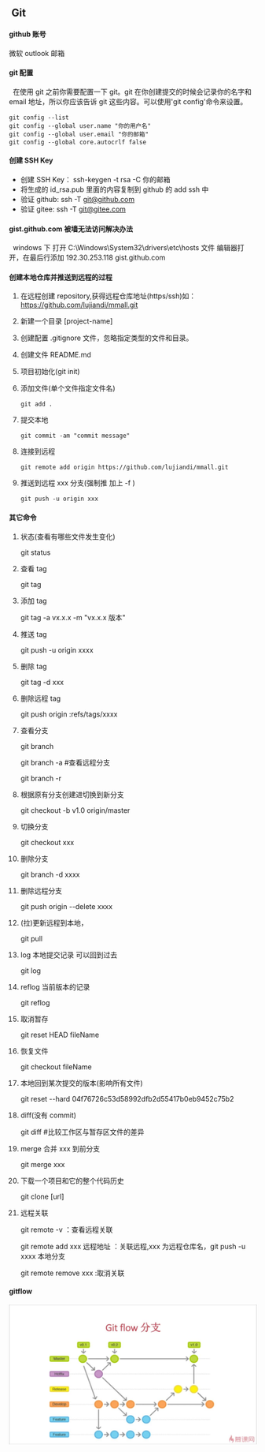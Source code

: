 ## ﻿ Git

#### github 账号

微软 outlook 邮箱

#### git 配置

&nbsp;&nbsp;在使用 git 之前你需要配置一下 git。git 在你创建提交的时候会记录你的名字和 email 地址，所以你应该告诉 git 这些内容。可以使用'git config'命令来设置。

```
git config --list
git config --global user.name "你的用户名"
git config --global user.email "你的邮箱"
git config --global core.autocrlf false

```

#### 创建 SSH Key

- 创建 SSH Key： ssh-keygen -t rsa -C 你的邮箱
- 将生成的 id_rsa.pub 里面的内容复制到 github 的 add ssh 中
- 验证 github: ssh -T git@github.com
- 验证 gitee: ssh -T git@gitee.com

#### gist.github.com 被墙无法访问解决办法

&nbsp;&nbsp;windows 下 打开 C:\Windows\System32\drivers\etc\hosts 文件 编辑器打开，在最后行添加 192.30.253.118 gist.github.com

#### 创建本地仓库并推送到远程的过程

1. 在远程创建 repository,获得远程仓库地址(https/ssh)如：https://github.com/lujiandi/mmall.git
2. 新建一个目录 [project-name]
3. 创建配置 .gitignore 文件，忽略指定类型的文件和目录。
4. 创建文件 README.md
5. 项目初始化(git init)
6. 添加文件(单个文件指定文件名)

   ```
   git add .

   ```

7. 提交本地

   ```
   git commit -am "commit message"

   ```

8. 连接到远程

   ```
   git remote add origin https://github.com/lujiandi/mmall.git

   ```

9. 推送到远程 xxx 分支(强制推 加上 -f )

   ```
   git push -u origin xxx

   ```

#### 其它命令

1. 状态(查看有哪些文件发生变化)

   git status

2. 查看 tag

   git tag

3. 添加 tag

   git tag -a vx.x.x -m "vx.x.x 版本"

4. 推送 tag

   git push -u origin xxxx

5. 删除 tag

   git tag -d xxx

6. 删除远程 tag

   git push origin :refs/tags/xxxx

7. 查看分支

   git branch

   git branch -a #查看远程分支

   git branch -r

8. 根据原有分支创建进切换到新分支

   git checkout -b v1.0 origin/master

9. 切换分支

   git checkout xxx

10. 删除分支

    git branch -d xxxx

11. 删除远程分支

    git push origin --delete xxxx

12. (拉)更新远程到本地，

    git pull

13. log 本地提交记录 可以回到过去

    git log

14. reflog 当前版本的记录

    git reflog

15. 取消暂存

    git reset HEAD fileName

16. 恢复文件

    git checkout fileName

17. 本地回到某次提交的版本(影响所有文件)

    git reset --hard 04f76726c53d58992dfb2d55417b0eb9452c75b2

18. diff(没有 commit)

    git diff <file> #比较工作区与暂存区文件的差异

19. merge 合并 xxx 到前分支

    git merge xxx

20. 下载一个项目和它的整个代码历史

    git clone [url]

21. 远程关联

    git remote -v ：查看远程关联

    git remote add xxx 远程地址 ：关联远程,xxx 为远程仓库名，git push -u xxxx 本地分支

    git remote remove xxx :取消关联

#### gitflow

![gitflow](images/gitflow.jpg)
